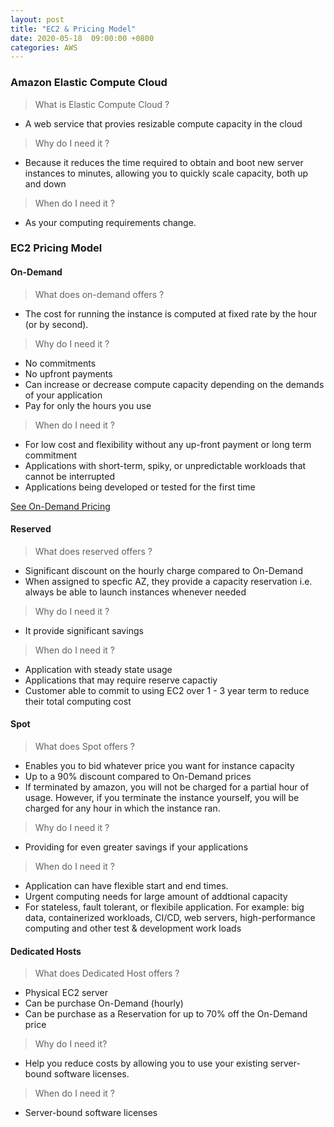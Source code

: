 ```yaml
---
layout: post
title: "EC2 & Pricing Model"
date: 2020-05-18  09:00:00 +0800
categories: AWS
---
```


### Amazon Elastic Compute Cloud
> What is Elastic Compute Cloud ?

- A web service that provies resizable compute capacity in the cloud

> Why do I need it ?

- Because it reduces the time required to obtain and boot new server instances to minutes, allowing you  to quickly scale capacity, both up and down

> When do I need it ?

- As your computing requirements change.

### EC2 Pricing Model

#### On-Demand
  
> What does on-demand offers ?

- The cost for running the instance is computed at fixed rate by the hour (or by second).
 
> Why do I need it ?

- No commitments 
- No upfront payments
- Can increase or decrease compute capacity depending on the demands of your application
- Pay for only the hours you use

> When do I need it ?

- For low cost and flexibility without any up-front payment or long term commitment
- Applications with short-term, spiky, or unpredictable workloads that cannot be interrupted
- Applications being developed or tested for the first time

[See On-Demand Pricing](https://aws.amazon.com/ec2/pricing/on-demand/ "EC2 On-Demand Pricing")

#### Reserved

> What does reserved offers ?

- Significant discount on the hourly charge compared to On-Demand
- When assigned to specfic AZ, they provide a capacity reservation i.e. always be able to launch instances whenever needed

> Why do I need it ?

- It provide significant savings

> When do I need it ?

- Application with steady state usage
- Applications that may require reserve capactiy
- Customer able to commit to using EC2 over 1 - 3 year term to reduce their total computing cost

#### Spot

> What does Spot offers ?

- Enables you to bid whatever price you want for instance capacity
- Up to a 90% discount compared to On-Demand prices
- If terminated by amazon, you will not be charged for a partial hour of usage. However, if you terminate the instance yourself, you will be charged for any hour in which the instance ran.

> Why do I need it ?

- Providing for even greater savings if your applications

> When do I need it ?

- Application can have flexible start and end times.
- Urgent computing needs for large amount of addtional capacity
- For stateless, fault tolerant, or flexibile application. For example: big data, containerized workloads, CI/CD, web servers, high-performance computing and other test & development work loads

#### Dedicated Hosts

> What does Dedicated Host offers ?

- Physical EC2 server
- Can be purchase On-Demand (hourly)
- Can be purchase as a Reservation for up to 70% off the On-Demand price

> Why do I need it?

- Help you reduce costs by allowing you to use your existing server-bound software licenses.

> When do I need it ?

- Server-bound software licenses